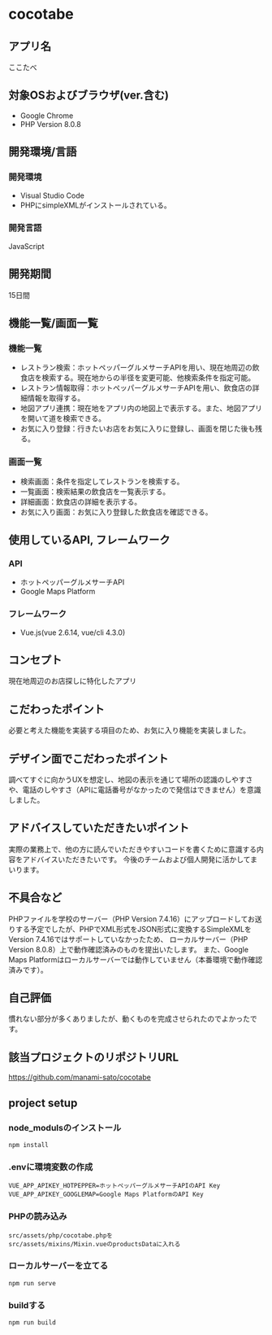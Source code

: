 # cocotabe

## アプリ名
ここたべ

## 対象OSおよびブラウザ(ver.含む)
- Google Chrome
- PHP Version 8.0.8

## 開発環境/言語

### 開発環境
- Visual Studio Code
- PHPにsimpleXMLがインストールされている。

### 開発言語
JavaScript

## 開発期間
15日間

## 機能一覧/画面一覧

### 機能一覧
- レストラン検索：ホットペッパーグルメサーチAPIを用い、現在地周辺の飲食店を検索する。現在地からの半径を変更可能、他検索条件を指定可能。
- レストラン情報取得：ホットペッパーグルメサーチAPIを用い、飲食店の詳細情報を取得する。
- 地図アプリ連携：現在地をアプリ内の地図上で表示する。また、地図アプリを開いて道を検索できる。
- お気に入り登録：行きたいお店をお気に入りに登録し、画面を閉じた後も残る。

### 画面一覧
- 検索画面：条件を指定してレストランを検索する。
- 一覧画面：検索結果の飲食店を一覧表示する。
- 詳細画面：飲食店の詳細を表示する。
- お気に入り画面：お気に入り登録した飲食店を確認できる。

## 使用しているAPI, フレームワーク

### API
- ホットペッパーグルメサーチAPI
- Google Maps Platform

### フレームワーク
- Vue.js(vue 2.6.14, vue/cli 4.3.0)

## コンセプト
現在地周辺のお店探しに特化したアプリ

## こだわったポイント
必要と考えた機能を実装する項目のため、お気に入り機能を実装しました。

## デザイン面でこだわったポイント
調べてすぐに向かうUXを想定し、地図の表示を通じて場所の認識のしやすさや、電話のしやすさ（APIに電話番号がなかったので発信はできません）を意識しました。

## アドバイスしていただきたいポイント
実際の業務上で、他の方に読んでいただきやすいコードを書くために意識する内容をアドバイスいただきたいです。
今後のチームおよび個人開発に活かしてまいります。

## 不具合など
PHPファイルを学校のサーバー（PHP Version 7.4.16）にアップロードしてお送りする予定でしたが、PHPでXML形式をJSON形式に変換するSimpleXMLをVersion 7.4.16ではサポートしていなかったため、
ローカルサーバー（PHP Version 8.0.8）上で動作確認済みのものを提出いたします。
また、Google Maps Platformはローカルサーバーでは動作していません（本番環境で動作確認済みです）。

## 自己評価
慣れない部分が多くありましたが、動くものを完成させられたのでよかったです。

## 該当プロジェクトのリポジトリURL
https://github.com/manami-sato/cocotabe

## project setup

### node_modulsのインストール

```
npm install
```

### .envに環境変数の作成

```
VUE_APP_APIKEY_HOTPEPPER=ホットペッパーグルメサーチAPIのAPI Key
VUE_APP_APIKEY_GOOGLEMAP=Google Maps PlatformのAPI Key
```

### PHPの読み込み

```
src/assets/php/cocotabe.phpを
src/assets/mixins/Mixin.vueのproductsDataに入れる
```

### ローカルサーバーを立てる

```
npm run serve
```

### buildする

```
npm run build
```